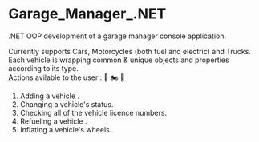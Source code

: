 # Garage_Manager_.NET 
.NET OOP development of a garage manager console application.  

Currently supports Cars, Motorcycles (both fuel and electric) and Trucks.  
Each vehicle  is wrapping common & unique objects and properties according to its type.  
Actions avilable to the user :  🚗 🏍️ 🚚
1. Adding a vehicle .
2. Changing a vehicle's status.
3. Checking all of the vehicle  licence numbers.
4. Refueling a vehicle .
5. Inflating a vehicle's wheels.
